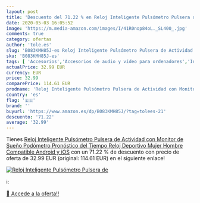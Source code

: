 ```yaml
---
layout: post
title: 'Descuento del 71.22 % en Reloj Inteligente Pulsómetro Pulsera de '
date: 2020-05-03 16:05:52
image: 'https://m.media-amazon.com/images/I/41R0nop84oL._SL400_.jpg'
comments: true
category: ofertas
author: 'tole.es'
slug: 'B083KMH85J-es Reloj Inteligente Pulsómetro Pulsera de Actividad con...'
sku: 'B083KMH85J-es'
tags: [ 'Accesorios','Accesorios de audio y vídeo para ordenadores','Informática','Webcams y telefonía VoIP','android', ]
actualPrice: 32.99 EUR
currency: EUR
price: 32.99
comparePrice: 114.61 EUR
prodname: 'Reloj Inteligente Pulsómetro Pulsera de Actividad con Monitor de Sueño Podómetro Pronóstico del Tiempo Reloj Deportivo Mujer Hombre Compatible Android y iOS'
country: 'es'
flag: '🇪🇸'
brand: ''
buyurl: 'https://www.amazon.es/dp/B083KMH85J/?tag=tolees-21'
descuento: '71.22'
average: '32.99'
---
```


Tienes [Reloj Inteligente Pulsómetro Pulsera de Actividad con Monitor de Sueño Podómetro Pronóstico del Tiempo Reloj Deportivo Mujer Hombre Compatible Android y iOS](https://www.amazon.es/dp/B083KMH85J/?tag=tolees-21) con un 71.22 % de descuento con precio de oferta de 32.99 EUR (original: 114.61 EUR) en el siguiente enlace!

[![Reloj Inteligente Pulsómetro Pulsera de ](https://m.media-amazon.com/images/I/41R0nop84oL._SL400_.jpg)](https://www.amazon.es/dp/B083KMH85J/?tag=tolees-21)

ℹ️:


[🛒 Accede a la oferta!!](https://www.amazon.es/dp/B083KMH85J/?tag=tolees-21)
